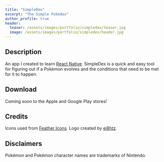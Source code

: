 ```yaml
---
title: "SimpleDex"
excerpt: "The Simple Pokèdex"
author_profile: true
header:
  teaser: /assets/images/portfolio/simpledex/teaser.jpg
  image: /assets/images/portfolio/simpledex/header.jpg
---
```


## Description

An app I created to learn [React Native](https://reactnative.dev/).
SimpleDex is a quick and easy tool for figuring out if a Pokèmon evolves and the conditions that need to be met for it to happen.

## Download

Coming soon to the Apple and Google Play stores!

## Credits

Icons used from [Feather Icons](https://feathericons.com/).
Logo created by [ei8htz](https://www.fiverr.com/ei8htz).

## Disclaimers

Pokémon and Pokémon character names are trademarks of Nintendo.
